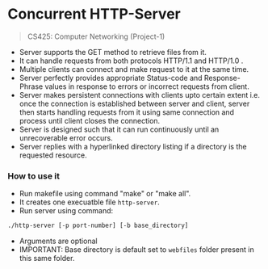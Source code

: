 

# Concurrent HTTP-Server #
>CS425: Computer Networking (Project-1)
						

* Server supports the GET method to retrieve files from it.
* It can handle requests from both protocols HTTP/1.1 and HTTP/1.0 .
* Multiple clients can connect and make request to it at the same time.
* Server perfectly provides appropriate Status-code and Response-Phrase values in response to errors or incorrect requests from client.
* Server makes persistent connections with clients upto certain extent i.e. once the connection is established between server and client, server then starts handling requests from it using same connection and process until client closes the connection.
* Server is designed such that it can run continuously until an unrecoverable error occurs.
* Server replies with a hyperlinked directory listing if a directory is the requested resource.

### How to use it ###

* Run makefile using command "make" or "make all".
* It creates one execuatble file `http-server`.
* Run server using command: 
```sh 
./http-server [-p port-number] [-b base_directory] 
```
* Arguments are optional 
* IMPORTANT: Base directory is default set to `webfiles` folder present in this same folder.



